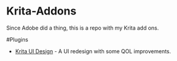 # Krita-Addons
Since Adobe did a thing, this is a repo with my Krita add ons.


#Plugins

* [Krita UI Design](https://github.com/veryprofessionaldodo/Krita-UI-Redesign) - A UI redesign with some QOL improvements.
